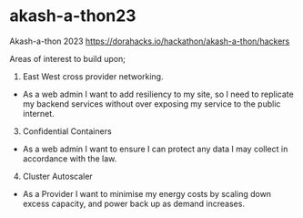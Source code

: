 # akash-a-thon23
Akash-a-thon 2023 https://dorahacks.io/hackathon/akash-a-thon/hackers

Areas of interest to build upon;

1. East West cross provider networking.
  - As a web admin I want to add resiliency to my site, so I need to replicate my backend services without over exposing my service to the public internet.    
3. Confidential Containers
  - As a web admin I want to ensure I can protect any data I may collect in accordance with the law.
4. Cluster Autoscaler
  - As a Provider I want to minimise my energy costs by scaling down excess capacity, and power back up as demand increases.
